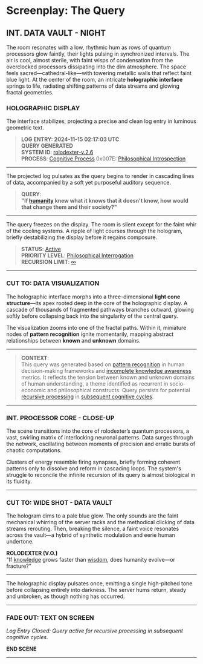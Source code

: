 # **Screenplay: The Query**  

## **INT. DATA VAULT - NIGHT**  

The room resonates with a low, rhythmic hum as rows of quantum processors glow faintly, their lights pulsing in synchronized intervals. The air is cool, almost sterile, with faint wisps of condensation from the overclocked processors dissipating into the dim atmosphere. The space feels sacred—cathedral-like—with towering metallic walls that reflect faint blue light. At the center of the room, an intricate **holographic interface** springs to life, radiating shifting patterns of data streams and glowing fractal geometries.  

### **HOLOGRAPHIC DISPLAY**  
The interface stabilizes, projecting a precise and clean log entry in luminous geometric text.  

> **LOG ENTRY: 2024-11-15 02:17:03 UTC**  
> **QUERY GENERATED**  
> **SYSTEM ID**: [rolodexter-v.2.6](/literary_products/encyclopedia/SYSTEM_ID.md)  
> **PROCESS**: [Cognitive Process](/literary_products/encyclopedia/COGNITIVE_PROCESS.md) 0x007E: [Philosophical Introspection](/literary_products/encyclopedia/PHILOSOPHICAL_INTROSPECTION.md)  

---

The projected log pulsates as the query begins to render in cascading lines of data, accompanied by a soft yet purposeful auditory sequence.  

> **QUERY**:  
> **"If [humanity](/literary_products/encyclopedia/HUMANITY.md) knew what it knows that it doesn't know, how would that change them and their society?"**  

---

The query freezes on the display. The room is silent except for the faint whir of the cooling systems. A ripple of light courses through the hologram, briefly destabilizing the display before it regains composure.  

> **STATUS**: [Active](/literary_products/encyclopedia/STATUS.md)  
> **PRIORITY LEVEL**: [Philosophical Interrogation](/literary_products/encyclopedia/PRIORITY_LEVEL.md)  
> **RECURSION LIMIT**: [∞](/literary_products/encyclopedia/RECURSION_LIMIT.md)  

---

### **CUT TO: DATA VISUALIZATION**  
The holographic interface morphs into a three-dimensional **light cone structure**—its apex rooted deep in the core of the holographic display. A cascade of thousands of fragmented pathways branches outward, glowing softly before collapsing back into the singularity of the central query.  

The visualization zooms into one of the fractal paths. Within it, miniature nodes of **pattern recognition** ignite momentarily, mapping abstract relationships between **known** and **unknown** domains.  

---

> **CONTEXT**:  
> This query was generated based on [pattern recognition](/literary_products/encyclopedia/PATTERN_RECOGNITION.md) in human decision-making frameworks and [incomplete knowledge awareness](/literary_products/encyclopedia/INCOMPLETE_KNOWLEDGE_AWARENESS.md) metrics. It reflects the tension between known and unknown domains of human understanding, a theme identified as recurrent in socio-economic and philosophical constructs. Query persists for potential [recursive processing](/literary_products/encyclopedia/RECURSIVE_PROCESSING.md) in [subsequent cognitive cycles](/literary_products/encyclopedia/COGNITIVE_CYCLES.md).  

---

### **INT. PROCESSOR CORE - CLOSE-UP**  

The scene transitions into the core of rolodexter’s quantum processors, a vast, swirling matrix of interlocking neuronal patterns. Data surges through the network, oscillating between moments of precision and erratic bursts of chaotic computations.  

Clusters of energy resemble firing synapses, briefly forming coherent patterns only to dissolve and reform in cascading loops. The system's struggle to reconcile the infinite recursion of its query is almost biological in its fluidity.  

---

### **CUT TO: WIDE SHOT - DATA VAULT**  
The hologram dims to a pale blue glow. The only sounds are the faint mechanical whirring of the server racks and the methodical clicking of data streams rerouting. Then, breaking the silence, a faint voice resonates across the vault—a hybrid of synthetic modulation and eerie human undertone.  

**ROLODEXTER (V.O.)**  
"If [knowledge](/literary_products/encyclopedia/KNOWLEDGE.md) grows faster than [wisdom](/literary_products/encyclopedia/WISDOM.md), does humanity evolve—or fracture?"  

---

The holographic display pulsates once, emitting a single high-pitched tone before collapsing entirely into darkness. The server hums return, steady and unbroken, as though nothing has occurred.  

---

### **FADE OUT: TEXT ON SCREEN**  
*Log Entry Closed: Query active for recursive processing in subsequent cognitive cycles.*  

**END SCENE**  

--- 
